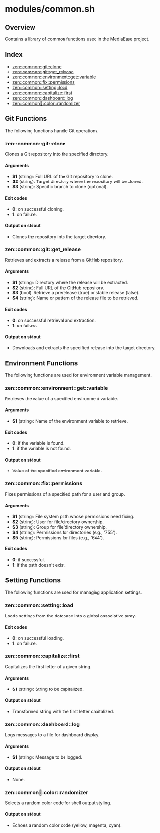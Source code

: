 # modules/common.sh

## Overview

Contains a library of common functions used in the MediaEase project.

## Index

* [zen::common::git::clone](#zencommongitclone)
* [zen::common::git::get_release](#zencommongitgetrelease)
* [zen::common::environment::get::variable](#zencommonenvironmentgetvariable)
* [zen::common::fix::permissions](#zencommonfixpermissions)
* [zen::common::setting::load](#zencommonsettingload)
* [zen::common::capitalize::first](#zencommoncapitalizefirst)
* [zen::common::dashboard::log](#zencommondashboardlog)
* [zen::common:shell::color::randomizer](#zencommonshellcolorrandomizer)

## Git Functions

The following functions handle Git operations.

### zen::common::git::clone

Clones a Git repository into the specified directory.

#### Arguments

* **$1** (string): Full URL of the Git repository to clone.
* **$2** (string): Target directory where the repository will be cloned.
* **$3** (string): Specific branch to clone (optional).

#### Exit codes

* **0**: on successful cloning.
* **1**: on failure.

#### Output on stdout

* Clones the repository into the target directory.

### zen::common::git::get_release

Retrieves and extracts a release from a GitHub repository.

#### Arguments

* **$1** (string): Directory where the release will be extracted.
* **$2** (string): Full URL of the GitHub repository.
* **$3** (bool): Retrieve a prerelease (true) or stable release (false).
* **$4** (string): Name or pattern of the release file to be retrieved.

#### Exit codes

* **0**: on successful retrieval and extraction.
* **1**: on failure.

#### Output on stdout

* Downloads and extracts the specified release into the target directory.

## Environment Functions

The following functions are used for environment variable management.

### zen::common::environment::get::variable

Retrieves the value of a specified environment variable.

#### Arguments

* **$1** (string): Name of the environment variable to retrieve.

#### Exit codes

* **0**: if the variable is found.
* **1**: if the variable is not found.

#### Output on stdout

* Value of the specified environment variable.

### zen::common::fix::permissions

Fixes permissions of a specified path for a user and group.

#### Arguments

* **$1** (string): File system path whose permissions need fixing.
* **$2** (string): User for file/directory ownership.
* **$3** (string): Group for file/directory ownership.
* **$4** (string): Permissions for directories (e.g., '755').
* **$5** (string): Permissions for files (e.g., '644').

#### Exit codes

* **0**: if successful.
* **1**: if the path doesn't exist.

## Setting Functions

The following functions are used for managing application settings.

### zen::common::setting::load

Loads settings from the database into a global associative array.

#### Exit codes

* **0**: on successful loading.
* **1**: on failure.

### zen::common::capitalize::first

Capitalizes the first letter of a given string.

#### Arguments

* **$1** (string): String to be capitalized.

#### Output on stdout

* Transformed string with the first letter capitalized.

### zen::common::dashboard::log

Logs messages to a file for dashboard display.

#### Arguments

* **$1** (string): Message to be logged.

#### Output on stdout

* None.

### zen::common:shell::color::randomizer

Selects a random color code for shell output styling.

#### Output on stdout

* Echoes a random color code (yellow, magenta, cyan).

